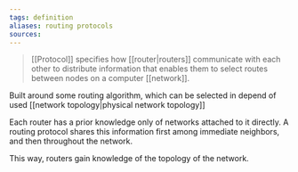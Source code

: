 ```yaml
---
tags: definition
aliases: routing protocols
sources: 
---
```


> [[Protocol]] specifies how [[router|routers]] communicate with each other to distribute information that enables them to select routes between nodes on a computer [[network]]. 


Built around some routing algorithm, which can be selected in depend of used [[network topology|physical network topology]]

Each router has a prior knowledge only of networks attached to it directly. A routing protocol shares this information first among immediate neighbors, and then throughout the network. 

This way, routers gain knowledge of the topology of the network. 